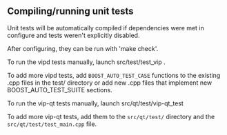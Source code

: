 Compiling/running unit tests
------------------------------------

Unit tests will be automatically compiled if dependencies were met in configure
and tests weren't explicitly disabled.

After configuring, they can be run with 'make check'.

To run the vipd tests manually, launch src/test/test_vip .

To add more vipd tests, add `BOOST_AUTO_TEST_CASE` functions to the existing
.cpp files in the test/ directory or add new .cpp files that
implement new BOOST_AUTO_TEST_SUITE sections.

To run the vip-qt tests manually, launch src/qt/test/vip-qt_test

To add more vip-qt tests, add them to the `src/qt/test/` directory and
the `src/qt/test/test_main.cpp` file.
